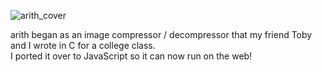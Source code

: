 ![arith_cover](https://user-images.githubusercontent.com/90987235/204076046-b4c28139-859f-4569-8866-43dacf0869be.jpg)

arith began as an image compressor / decompressor that my friend Toby and I wrote in C for a college class.
<br>I ported it over to JavaScript so it can now run on the web!
